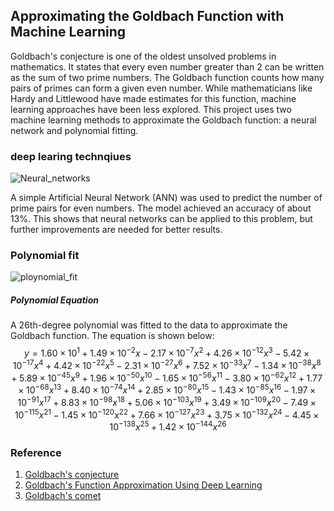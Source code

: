 ## Approximating the Goldbach Function with Machine Learning
Goldbach's conjecture is one of the oldest unsolved problems in mathematics. It states that every even number greater than 2 can be written as the sum of two prime numbers. The Goldbach function counts how many pairs of primes can form a given even number. While mathematicians like Hardy and Littlewood have made estimates for this function, machine learning approaches have been less explored. This project uses two machine learning methods to approximate the Goldbach function: a neural network and polynomial fitting.

### deep learing technqiues 
![Neural_networks](https://github.com/user-attachments/assets/a78d425c-6449-4678-ab96-a74d281fa499)

A simple Artificial Neural Network (ANN) was used to predict the number of prime pairs for even numbers. The model achieved an accuracy of about 13%. This shows that neural networks can be applied to this problem, but further improvements are needed for better results.

### Polynomial fit
![ploynomial_fit](https://github.com/user-attachments/assets/516f9ecb-f664-4de4-84dd-dbb770bbfa98)


##### Polynomial Equation
A 26th-degree polynomial was fitted to the data to approximate the Goldbach function. The equation is shown below:
 $$y = 1.60 \times 10^1 + 1.49 \times 10^{-2} x - 2.17 \times 10^{-7} x^2 + 4.26 \times 10^{-12} x^3 - 5.42 \times 10^{-17} x^4 + 4.42 \times 10^{-22} x^5 - 2.31 \times 10^{-27} x^6 + 7.52 \times 10^{-33} x^7 - 1.34 \times 10^{-38} x^8 + 5.89 \times 10^{-45} x^9 + 1.96 \times 10^{-50} x^{10} - 1.65 \times 10^{-56} x^{11} - 3.80 \times 10^{-62} x^{12} + 1.77 \times 10^{-68} x^{13} + 8.40 \times 10^{-74} x^{14} + 2.85 \times 10^{-80} x^{15} - 1.43 \times 10^{-85} x^{16} - 1.97 \times 10^{-91} x^{17} + 8.83 \times 10^{-98} x^{18} + 5.06 \times 10^{-103} x^{19} + 3.49 \times 10^{-109} x^{20} - 7.49 \times 10^{-115} x^{21} - 1.45 \times 10^{-120} x^{22} + 7.66 \times 10^{-127} x^{23} + 3.75 \times 10^{-132} x^{24} - 4.45 \times 10^{-138} x^{25} + 1.42 \times 10^{-144} x^{26}$$


### Reference
1) [Goldbach's conjecture](https://en.wikipedia.org/wiki/Goldbach%27s_conjecture)
2) [Goldbach's Function Approximation Using Deep Learning](https://arxiv.org/abs/1803.09237#:~:text=Goldbach%20conjecture%20is%20one%20of,for%20a%20given%20even%20number.)
3) [Goldbach's comet](https://en.wikipedia.org/wiki/Goldbach%27s_comet)



  
